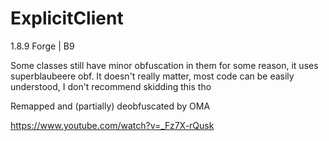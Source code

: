 # ExplicitClient
1.8.9 Forge | B9

Some classes still have minor obfuscation in them for some reason, it uses superblaubeere obf. It doesn't really matter, most code can be easily understood, I don't recommend skidding this tho

Remapped and (partially) deobfuscated by OMA

https://www.youtube.com/watch?v=_Fz7X-rQusk
